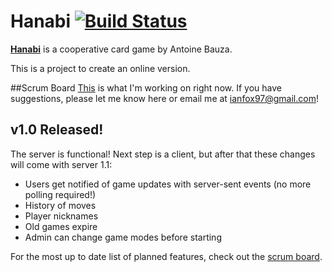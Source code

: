 Hanabi [![Build Status](https://travis-ci.org/ian-fox/hanabi.svg?branch=master)](https://travis-ci.org/ian-fox/hanabi)
=====
**[Hanabi](https://boardgamegeek.com/boardgame/98778/hanabi)** is a cooperative card game by Antoine Bauza.

This is a project to create an online version.

##Scrum Board
[This](https://trello.com/b/2FwsnZ7n/scrum) is what I'm working on right now. If you have suggestions, please let me know here or email me at [ianfox97@gmail.com](mailto:ianfox97@gmail.com)!

## v1.0 Released!
The server is functional! Next step is a client, but after that these changes will come with server 1.1:
* Users get notified of game updates with server-sent events (no more polling required!)
* History of moves  
* Player nicknames  
* Old games expire  
* Admin can change game modes before starting

For the most up to date list of planned features, check out the [scrum board](https://trello.com/b/2FwsnZ7n/scrum).
